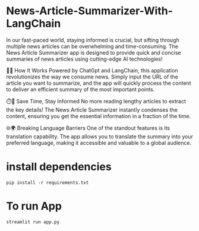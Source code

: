 # News-Article-Summarizer-With-LangChain

In our fast-paced world, staying informed is crucial, but sifting through multiple news articles can be overwhelming and time-consuming. The News Article Summarizer app is designed to provide quick and concise summaries of news articles using cutting-edge AI technologies!

🤖📑 How It Works
Powered by ChatGpt and LangChain, this application revolutionizes the way we consume news. Simply input the URL of the article you want to summarize, and the app will quickly process the content to deliver an efficient summary of the most important points.

⏱️💨 Save Time, Stay Informed
No more reading lengthy articles to extract the key details! The News Article Summarizer instantly condenses the content, ensuring you get the essential information in a fraction of the time.

🌐🌍 Breaking Language Barriers
One of the standout features is its translation capability. The app allows you to translate the summary into your preferred language, making it accessible and valuable to a global audience.


# install dependencies
```
pip install -r requirements.txt
```
# To run App
```
streamlit run app.py
```